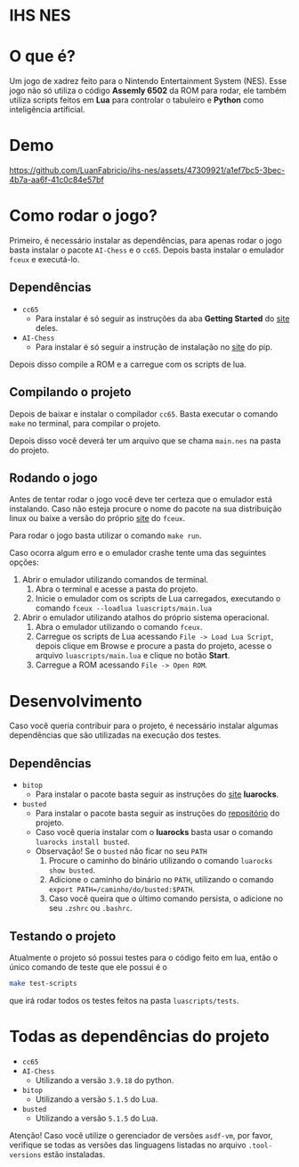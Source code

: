 # IHS NES

# O que é?
Um jogo de xadrez feito para o Nintendo Entertainment System (NES). Esse jogo não só utiliza o código **Assemly 6502** da ROM para rodar, ele também utiliza scripts feitos em **Lua** para controlar o tabuleiro e **Python** como inteligência artificial.

# Demo
https://github.com/LuanFabricio/ihs-nes/assets/47309921/a1ef7bc5-3bec-4b7a-aa6f-41c0c84e57bf

# Como rodar o jogo?
Primeiro, é necessário instalar as dependências, para apenas rodar o jogo basta instalar o pacote `AI-Chess` e o `cc65`. Depois basta instalar o emulador `fceux` e executá-lo.

## Dependências
- `cc65`
    - Para instalar é só seguir as instruções da aba **Getting Started** do [site](https://cc65.github.io/getting-started.html) deles.
- `AI-Chess`
    - Para instalar é só seguir a instrução de instalação no [site](https://pypi.org/project/AI-Chess/) do pip.

Depois disso compile a ROM e a carregue com os scripts de lua.

## Compilando o projeto
Depois de baixar e instalar o compilador `cc65`. Basta executar o comando `make` no terminal, para compilar o projeto.

Depois disso você deverá ter um arquivo que se chama `main.nes` na pasta do projeto.

## Rodando o jogo
Antes de tentar rodar o jogo você deve ter certeza que o emulador está instalando. Caso não esteja procure o nome do pacote na sua distribuição linux ou baixe a versão do próprio [site](https://fceux.com/web/download.html) do `fceux`.

Para rodar o jogo basta utilizar o comando `make run`.

Caso ocorra algum erro e o emulador crashe tente uma das seguintes opções:
1. Abrir o emulador utilizando comandos de terminal.
    1. Abra o terminal e acesse a pasta do projeto.
    2. Inicie o emulador com os scripts de Lua carregados, executando o comando `fceux --loadlua luascripts/main.lua`
2. Abrir o emulador utilizando atalhos do próprio sistema operacional.
    1. Abra o emulador utilizando o comando `fceux`.
    2. Carregue os scripts de Lua acessando `File -> Load Lua Script`, depois clique em Browse e procure a pasta do projeto, acesse o arquivo `luascripts/main.lua` e clique no botão **Start**.
    3. Carregue a ROM acessando `File -> Open ROM`.

# Desenvolvimento
Caso você queria contribuir para o projeto, é necessário instalar algumas dependências que são utilizadas na execução dos testes.

## Dependências
- `bitop`
    - Para instalar o pacote basta seguir as instruções do [site](https://luarocks.org/modules/luarocks/luabitop) **luarocks**.
- `busted`
    - Para instalar o pacote basta seguir as instruções do [repositório](https://github.com/lunarmodules/busted) do projeto.
    - Caso você queria instalar com o **luarocks** basta usar o comando `luarocks install busted`.
    - Observação! Se o `busted` não ficar no seu `PATH`
        1. Procure o caminho do binário utilizando o comando `luarocks show busted`.
        2. Adicione o caminho do binário no `PATH`, utilizando o comando `export PATH=/caminho/do/busted:$PATH`.
        3. Caso você queira que o último comando persista, o adicione no seu `.zshrc` ou `.bashrc`.

## Testando o projeto
Atualmente o projeto só possui testes para o código feito em lua, então o único comando de teste que ele possui é o
```sh
make test-scripts
```
que irá rodar todos os testes feitos na pasta `luascripts/tests`.

# Todas as dependências do projeto
- `cc65`
- `AI-Chess`
    - Utilizando a versão `3.9.18` do python.
- `bitop`
    - Utilizando a versão `5.1.5` do Lua.
- `busted`
    - Utilizando a versão `5.1.5` do Lua.

Atenção! Caso você utilize o gerenciador de versões `asdf-vm`, por favor, verifique se todas as versões das linguagens listadas no arquivo `.tool-versions` estão instaladas.
